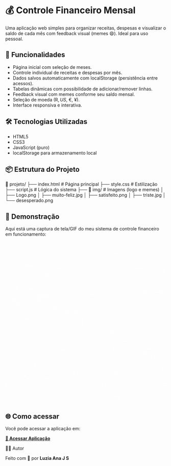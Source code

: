 # 💰 Controle Financeiro Mensal

Uma aplicação web simples para organizar receitas, despesas e visualizar o saldo de cada mês com feedback visual (memes 😄). Ideal para uso pessoal.

## 🚀 Funcionalidades

- Página inicial com seleção de meses.
- Controle individual de receitas e despesas por mês.
- Dados salvos automaticamente com localStorage (persistência entre acessos).
- Tabelas dinâmicas com possibilidade de adicionar/remover linhas.
- Feedback visual com memes conforme seu saldo mensal.
- Seleção de moeda (R$, US$, €, ¥).
- Interface responsiva e interativa.

## 🛠️ Tecnologias Utilizadas

- HTML5
- CSS3
- JavaScript (puro)
- localStorage para armazenamento local

## 📦 Estrutura do Projeto

📁 projeto/
├── index.html # Página principal
├── style.css # Estilização
├── script.js # Lógica do sistema
├── 📁 img/ # Imagens (logo e memes)
│ ├── Logo.png
│ ├── muito-feliz.jpg
│ ├── satisfeito.png
│ ├── triste.jpg
│ └── desesperado.png

## 📸 Demonstração

Aqui está uma captura de tela/GIF do meu sistema de controle financeiro em funcionamento:

![Controle Financeiro](./img/Controle-financeiro.gif)

## 🌐 Como acessar

Você pode acessar a aplicação em:

**[🔗 Acessar Aplicação](https://controle-financeiro-ewb7.onrender.com)**

🧑‍💻 Autor

Feito com 💚 por **Luzia Ana J S**
